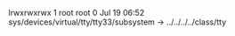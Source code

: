 lrwxrwxrwx 1 root root 0 Jul 19 06:52 sys/devices/virtual/tty/tty33/subsystem -> ../../../../class/tty
